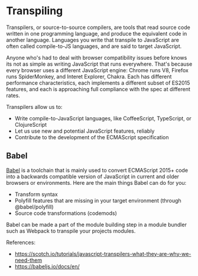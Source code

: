 # Transpiling

Transpilers, or source-to-source compilers, are tools that read source code written in one programming language, and produce the equivalent code in another language. Languages you write that transpile to JavaScript are often called compile-to-JS languages, and are said to target JavaScript.

Anyone who's had to deal with browser compatibility issues before knows its not as simple as writing JavaScript that runs everywhere. That's because every browser uses a different JavaScript engine: Chrome runs V8, Firefox runs SpiderMonkey, and Interet Explorer, Chakra. Each has different performance characteristics, each implements a different subset of ES2015 features, and each is approaching full compliance with the spec at different rates.

Transpilers allow us to:

- Write compile-to-JavaScript languages, like CoffeeScript, TypeScript, or ClojureScript
- Let us use new and potential JavaScript features, reliably
- Contribute to the development of the ECMAScript specification

## Babel
[Babel](https://babeljs.io) is a toolchain that is mainly used to convert ECMAScript 2015+ code into a backwards compatible version of JavaScript in current and older browsers or environments.
Here are the main things Babel can do for you:

- Transform syntax
- Polyfill features that are missing in your target environment (through @babel/polyfill)
- Source code transformations (codemods)

Babel can be made a part of the module building step in a module bundler such as Webpack to transpile your projects modules.

References:
- https://scotch.io/tutorials/javascript-transpilers-what-they-are-why-we-need-them
- https://babeljs.io/docs/en/
